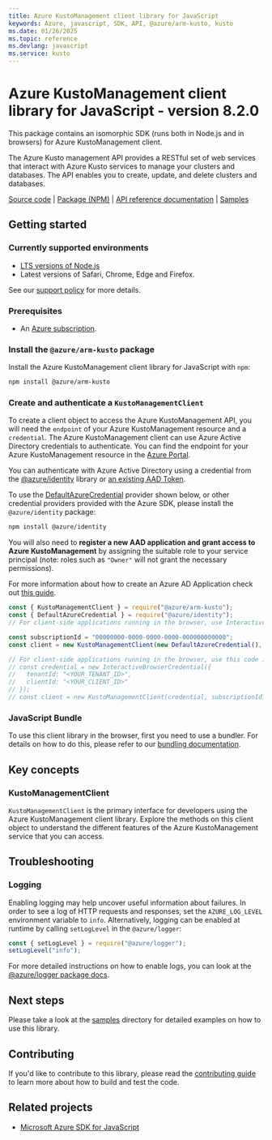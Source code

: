 ```yaml
---
title: Azure KustoManagement client library for JavaScript
keywords: Azure, javascript, SDK, API, @azure/arm-kusto, kusto
ms.date: 01/26/2025
ms.topic: reference
ms.devlang: javascript
ms.service: kusto
---
```

# Azure KustoManagement client library for JavaScript - version 8.2.0 


This package contains an isomorphic SDK (runs both in Node.js and in browsers) for Azure KustoManagement client.

The Azure Kusto management API provides a RESTful set of web services that interact with Azure Kusto services to manage your clusters and databases. The API enables you to create, update, and delete clusters and databases.

[Source code](https://github.com/Azure/azure-sdk-for-js/tree/@azure/arm-kusto_8.2.0/sdk/kusto/arm-kusto) |
[Package (NPM)](https://www.npmjs.com/package/@azure/arm-kusto) |
[API reference documentation](https://learn.microsoft.com/javascript/api/@azure/arm-kusto) |
[Samples](https://github.com/Azure-Samples/azure-samples-js-management)

## Getting started

### Currently supported environments

- [LTS versions of Node.js](https://github.com/nodejs/release#release-schedule)
- Latest versions of Safari, Chrome, Edge and Firefox.

See our [support policy](https://github.com/Azure/azure-sdk-for-js/blob/@azure/arm-kusto_8.2.0/SUPPORT.md) for more details.

### Prerequisites

- An [Azure subscription][azure_sub].

### Install the `@azure/arm-kusto` package

Install the Azure KustoManagement client library for JavaScript with `npm`:

```bash
npm install @azure/arm-kusto
```

### Create and authenticate a `KustoManagementClient`

To create a client object to access the Azure KustoManagement API, you will need the `endpoint` of your Azure KustoManagement resource and a `credential`. The Azure KustoManagement client can use Azure Active Directory credentials to authenticate.
You can find the endpoint for your Azure KustoManagement resource in the [Azure Portal][azure_portal].

You can authenticate with Azure Active Directory using a credential from the [@azure/identity][azure_identity] library or [an existing AAD Token](https://github.com/Azure/azure-sdk-for-js/blob/@azure/arm-kusto_8.2.0/sdk/identity/identity/samples/AzureIdentityExamples.md#authenticating-with-a-pre-fetched-access-token).

To use the [DefaultAzureCredential][defaultazurecredential] provider shown below, or other credential providers provided with the Azure SDK, please install the `@azure/identity` package:

```bash
npm install @azure/identity
```

You will also need to **register a new AAD application and grant access to Azure KustoManagement** by assigning the suitable role to your service principal (note: roles such as `"Owner"` will not grant the necessary permissions).

For more information about how to create an Azure AD Application check out [this guide](https://learn.microsoft.com/azure/active-directory/develop/howto-create-service-principal-portal).

```javascript
const { KustoManagementClient } = require("@azure/arm-kusto");
const { DefaultAzureCredential } = require("@azure/identity");
// For client-side applications running in the browser, use InteractiveBrowserCredential instead of DefaultAzureCredential. See https://aka.ms/azsdk/js/identity/examples for more details.

const subscriptionId = "00000000-0000-0000-0000-000000000000";
const client = new KustoManagementClient(new DefaultAzureCredential(), subscriptionId);

// For client-side applications running in the browser, use this code instead:
// const credential = new InteractiveBrowserCredential({
//   tenantId: "<YOUR_TENANT_ID>",
//   clientId: "<YOUR_CLIENT_ID>"
// });
// const client = new KustoManagementClient(credential, subscriptionId);
```


### JavaScript Bundle
To use this client library in the browser, first you need to use a bundler. For details on how to do this, please refer to our [bundling documentation](https://aka.ms/AzureSDKBundling).

## Key concepts

### KustoManagementClient

`KustoManagementClient` is the primary interface for developers using the Azure KustoManagement client library. Explore the methods on this client object to understand the different features of the Azure KustoManagement service that you can access.

## Troubleshooting

### Logging

Enabling logging may help uncover useful information about failures. In order to see a log of HTTP requests and responses, set the `AZURE_LOG_LEVEL` environment variable to `info`. Alternatively, logging can be enabled at runtime by calling `setLogLevel` in the `@azure/logger`:

```javascript
const { setLogLevel } = require("@azure/logger");
setLogLevel("info");
```

For more detailed instructions on how to enable logs, you can look at the [@azure/logger package docs](https://github.com/Azure/azure-sdk-for-js/tree/@azure/arm-kusto_8.2.0/sdk/core/logger).

## Next steps

Please take a look at the [samples](https://github.com/Azure-Samples/azure-samples-js-management) directory for detailed examples on how to use this library.

## Contributing

If you'd like to contribute to this library, please read the [contributing guide](https://github.com/Azure/azure-sdk-for-js/blob/@azure/arm-kusto_8.2.0/CONTRIBUTING.md) to learn more about how to build and test the code.

## Related projects

- [Microsoft Azure SDK for JavaScript](https://github.com/Azure/azure-sdk-for-js)



[azure_cli]: https://learn.microsoft.com/cli/azure
[azure_sub]: https://azure.microsoft.com/free/
[azure_sub]: https://azure.microsoft.com/free/
[azure_portal]: https://portal.azure.com
[azure_identity]: https://github.com/Azure/azure-sdk-for-js/tree/@azure/arm-kusto_8.2.0/sdk/identity/identity
[defaultazurecredential]: https://github.com/Azure/azure-sdk-for-js/tree/@azure/arm-kusto_8.2.0/sdk/identity/identity#defaultazurecredential

